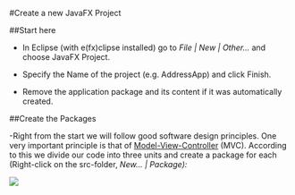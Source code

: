 #Create a new JavaFX Project

##Start here 

- In Eclipse (with e(fx)clipse installed) go to _File | New | Other..._ and choose JavaFX Project.

- Specify the Name of the project (e.g. AddressApp) and click Finish.

- Remove the application package and its content if it was automatically created.

##Create the Packages

-Right from the start we will follow good software design principles. One very important principle is that of [Model-View-Controller](http://en.wikipedia.org/wiki/Model%E2%80%93view%E2%80%93controller) (MVC). According to this we divide our code into three units and create a package for each (Right-click on the src-folder, _New... | Package):_


![](./img/02.01.png)